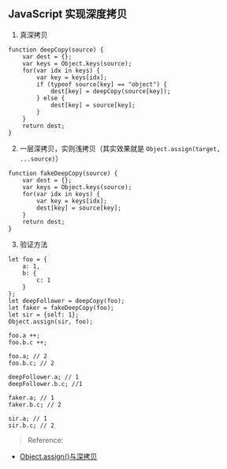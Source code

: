 ## JavaScript 实现深度拷贝

1. 真深拷贝
```
function deepCopy(source) {
	var dest = {};
	var keys = Object.keys(source);
	for(var idx in keys) {
		var key = keys[idx];
		if (typeof source[key] == "object") {
			dest[key] = deepCopy(source[key]);
        } else {
			dest[key] = source[key];
        }
    }
	return dest;
}
```

2. 一层深拷贝，实则浅拷贝（其实效果就是 `Object.assign(target, ...source)`）
```
function fakeDeepCopy(source) {
	var dest = {};
	var keys = Object.keys(source);
	for(var idx in keys) {
		var key = keys[idx];
		dest[key] = source[key];
    }
	return dest;
}
```

3. 验证方法

```
let foo = {
	a: 1,
	b: {
		c: 1
	}
};
let deepFollower = deepCopy(foo);
let faker = fakeDeepCopy(foo);
let sir = {self: 1};
Object.assign(sir, foo);

foo.a ++;
foo.b.c ++;

foo.a; // 2
foo.b.c; // 2

deepFollower.a; // 1
deepFollower.b.c; //1

faker.a; // 1
faker.b.c; // 2

sir.a; // 1
sir.b.c; // 2
```

> Reference:
- [Object.assign()与深拷贝](https://segmentfault.com/a/1190000010661297)